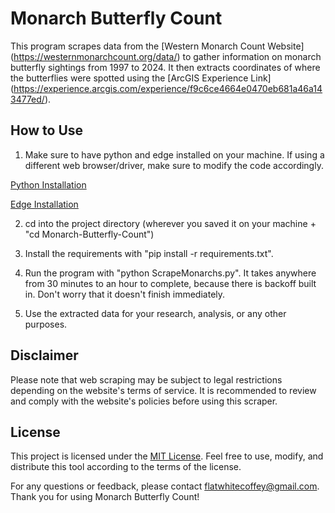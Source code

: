 # Monarch Butterfly Count

This program scrapes data from the [Western Monarch Count Website] (https://westernmonarchcount.org/data/) to gather information on monarch butterfly sightings from 1997 to 2024. It then extracts coordinates of where the butterflies were spotted using the [ArcGIS Experience Link] (https://experience.arcgis.com/experience/f9c6ce4664e0470eb681a46a143477ed/).

## How to Use
1. Make sure to have python and edge installed on your machine. If using a different web browser/driver, make sure to modify the code accordingly.

[Python Installation](https://www.python.org/downloads/)

[Edge Installation](https://www.microsoft.com/en-us/edge/download?form=MM1475)

2. cd into the project directory (wherever you saved it on your machine + "cd Monarch-Butterfly-Count")

3. Install the requirements with "pip install -r requirements.txt".

4. Run the program with "python ScrapeMonarchs.py". It takes anywhere from 30 minutes to an hour to complete, because there is backoff built in. Don't worry that it doesn't finish immediately.

5. Use the extracted data for your research, analysis, or any other purposes.


## Disclaimer
Please note that web scraping may be subject to legal restrictions depending on the website's terms of service. It is recommended to review and comply with the website's policies before using this scraper. 

## License
This project is licensed under the [MIT License](https://choosealicense.com/licenses/mit/). Feel free to use, modify, and distribute this tool according to the terms of the license.

For any questions or feedback, please contact [flatwhitecoffey@gmail.com](mailto:flatwhitecoffey@gmail.com). Thank you for using Monarch Butterfly Count!
